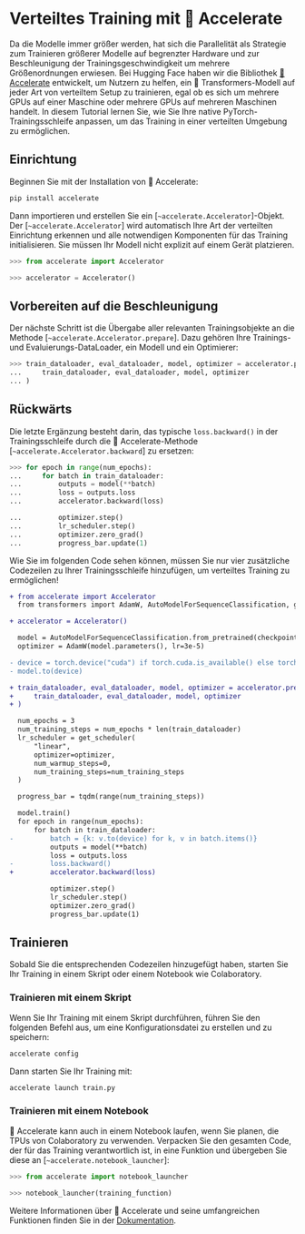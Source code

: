 <!--Copyright 2022 The HuggingFace Team. All rights reserved.

Licensed under the Apache License, Version 2.0 (the "License"); you may not use this file except in compliance with
the License. You may obtain a copy of the License at

http://www.apache.org/licenses/LICENSE-2.0

Unless required by applicable law or agreed to in writing, software distributed under the License is distributed on
an "AS IS" BASIS, WITHOUT WARRANTIES OR CONDITIONS OF ANY KIND, either express or implied. See the License for the
specific language governing permissions and limitations under the License.

⚠️ Note that this file is in Markdown but contain specific syntax for our doc-builder (similar to MDX) that may not be
rendered properly in your Markdown viewer.

-->

# Verteiltes Training mit 🤗 Accelerate

Da die Modelle immer größer werden, hat sich die Parallelität als Strategie zum Trainieren größerer Modelle auf begrenzter Hardware und zur Beschleunigung der Trainingsgeschwindigkeit um mehrere Größenordnungen erwiesen. Bei Hugging Face haben wir die Bibliothek [🤗 Accelerate](https://hf-mirror.com/docs/accelerate) entwickelt, um Nutzern zu helfen, ein 🤗 Transformers-Modell auf jeder Art von verteiltem Setup zu trainieren, egal ob es sich um mehrere GPUs auf einer Maschine oder mehrere GPUs auf mehreren Maschinen handelt. In diesem Tutorial lernen Sie, wie Sie Ihre native PyTorch-Trainingsschleife anpassen, um das Training in einer verteilten Umgebung zu ermöglichen.

## Einrichtung

Beginnen Sie mit der Installation von 🤗 Accelerate:

```bash
pip install accelerate
```

Dann importieren und erstellen Sie ein [`~accelerate.Accelerator`]-Objekt. Der [`~accelerate.Accelerator`] wird automatisch Ihre Art der verteilten Einrichtung erkennen und alle notwendigen Komponenten für das Training initialisieren. Sie müssen Ihr Modell nicht explizit auf einem Gerät platzieren.

```py
>>> from accelerate import Accelerator

>>> accelerator = Accelerator()
```

## Vorbereiten auf die Beschleunigung

Der nächste Schritt ist die Übergabe aller relevanten Trainingsobjekte an die Methode [`~accelerate.Accelerator.prepare`]. Dazu gehören Ihre Trainings- und Evaluierungs-DataLoader, ein Modell und ein Optimierer:

```py
>>> train_dataloader, eval_dataloader, model, optimizer = accelerator.prepare(
...     train_dataloader, eval_dataloader, model, optimizer
... )
```

## Rückwärts

Die letzte Ergänzung besteht darin, das typische `loss.backward()` in der Trainingsschleife durch die 🤗 Accelerate-Methode [`~accelerate.Accelerator.backward`] zu ersetzen:

```py
>>> for epoch in range(num_epochs):
...     for batch in train_dataloader:
...         outputs = model(**batch)
...         loss = outputs.loss
...         accelerator.backward(loss)

...         optimizer.step()
...         lr_scheduler.step()
...         optimizer.zero_grad()
...         progress_bar.update(1)
```

Wie Sie im folgenden Code sehen können, müssen Sie nur vier zusätzliche Codezeilen zu Ihrer Trainingsschleife hinzufügen, um verteiltes Training zu ermöglichen!

```diff
+ from accelerate import Accelerator
  from transformers import AdamW, AutoModelForSequenceClassification, get_scheduler

+ accelerator = Accelerator()

  model = AutoModelForSequenceClassification.from_pretrained(checkpoint, num_labels=2)
  optimizer = AdamW(model.parameters(), lr=3e-5)

- device = torch.device("cuda") if torch.cuda.is_available() else torch.device("cpu")
- model.to(device)

+ train_dataloader, eval_dataloader, model, optimizer = accelerator.prepare(
+     train_dataloader, eval_dataloader, model, optimizer
+ )

  num_epochs = 3
  num_training_steps = num_epochs * len(train_dataloader)
  lr_scheduler = get_scheduler(
      "linear",
      optimizer=optimizer,
      num_warmup_steps=0,
      num_training_steps=num_training_steps
  )

  progress_bar = tqdm(range(num_training_steps))

  model.train()
  for epoch in range(num_epochs):
      for batch in train_dataloader:
-         batch = {k: v.to(device) for k, v in batch.items()}
          outputs = model(**batch)
          loss = outputs.loss
-         loss.backward()
+         accelerator.backward(loss)

          optimizer.step()
          lr_scheduler.step()
          optimizer.zero_grad()
          progress_bar.update(1)
```

## Trainieren

Sobald Sie die entsprechenden Codezeilen hinzugefügt haben, starten Sie Ihr Training in einem Skript oder einem Notebook wie Colaboratory.

### Trainieren mit einem Skript

Wenn Sie Ihr Training mit einem Skript durchführen, führen Sie den folgenden Befehl aus, um eine Konfigurationsdatei zu erstellen und zu speichern:

```bash
accelerate config
```

Dann starten Sie Ihr Training mit:

```bash
accelerate launch train.py
```

### Trainieren mit einem Notebook

🤗 Accelerate kann auch in einem Notebook laufen, wenn Sie planen, die TPUs von Colaboratory zu verwenden. Verpacken Sie den gesamten Code, der für das Training verantwortlich ist, in eine Funktion und übergeben Sie diese an [`~accelerate.notebook_launcher`]:

```py
>>> from accelerate import notebook_launcher

>>> notebook_launcher(training_function)
```

Weitere Informationen über 🤗 Accelerate und seine umfangreichen Funktionen finden Sie in der [Dokumentation](https://hf-mirror.com/docs/accelerate).